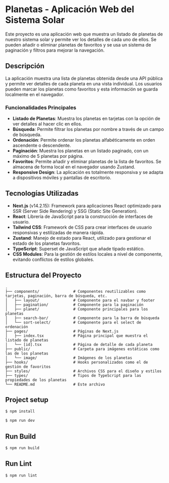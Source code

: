 # Planetas - Aplicación Web del Sistema Solar

Este proyecto es una aplicación web que muestra un listado de planetas de nuestro sistema solar y permite ver los detalles de cada uno de ellos. Se pueden añadir o eliminar planetas de favoritos y se usa un sistema de paginación y filtros para mejorar la navegación.

## Descripción

La aplicación muestra una lista de planetas obtenida desde una API pública y permite ver detalles de cada planeta en una vista individual. Los usuarios pueden marcar los planetas como favoritos y esta información se guarda localmente en el navegador.

### Funcionalidades Principales

- **Listado de Planetas**: Muestra los planetas en tarjetas con la opción de ver detalles al hacer clic en ellos.
- **Búsqueda**: Permite filtrar los planetas por nombre a través de un campo de búsqueda.
- **Ordenación**: Permite ordenar los planetas alfabéticamente en orden ascendente o descendente.
- **Paginación**: Muestra los planetas en un listado paginado, con un máximo de 5 planetas por página.
- **Favoritos**: Permite añadir y eliminar planetas de la lista de favoritos. Se almacena de forma local en el navegador usando Zustand.
- **Responsive Design**: La aplicación es totalmente responsiva y se adapta a dispositivos móviles y pantallas de escritorio.

## Tecnologías Utilizadas

- **Next.js** (v14.2.15): Framework para aplicaciones React optimizado para SSR (Server Side Rendering) y SSG (Static Site Generation).
- **React**: Librería de JavaScript para la construcción de interfaces de usuario.
- **Tailwind CSS**: Framework de CSS para crear interfaces de usuario responsivas y estilizadas de manera rápida.
- **Zustand**: Manejo de estado para React, utilizado para gestionar el estado de los planetas favoritos.
- **TypeScript**: Superset de JavaScript que añade tipado estático.
- **CSS Modules**: Para la gestión de estilos locales a nivel de componente, evitando conflictos de estilos globales.

## Estructura del Proyecto

```plaintext
.
├── components/               # Componentes reutilizables como tarjetas, paginación, barra de búsqueda, etc.
│   ├── layout/               # Componente para el navbar y footer
│   ├── pagination/           # Componente para la paginación
│   ├── planet/               # Componente principales para los planetas
│   ├── search-bar/           # Componente para la barra de búsqueda
│   └── sort-select/          # Componente para el select de ordenación
├── pages/                    # Páginas de Next.js
│   ├── index.tsx             # Página principal que muestra el listado de planetas
│   └── [id].tsx              # Página de detalle de cada planeta
├── public/                   # Carpeta para imágenes estáticas como las de los planetas
│   └── image/                # Imágenes de los planetas
├── hooks/                    # Hooks personalizados como el de gestión de favoritos
├── styles/                   # Archivos CSS para el diseño y estilos
├── types/                    # Tipos de TypeScript para las propiedades de los planetas
└── README.md                 # Este archivo
```

## Project setup

```bash
$ npm install

$ npm run dev
```

## Run Build

```bash
$ npm run build
```

## Run Lint

```bash
$ npm run lint
```
